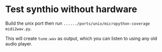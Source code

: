 # Test synthio without hardware

Build the unix port then run `....../ports/unix/micropython-coverage midi2wav.py`.

This will create `tune.wav` as output, which you can listen to using any old audio player.
